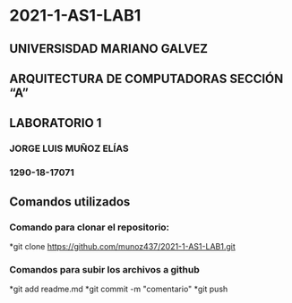 # 2021-1-AS1-LAB1
## UNIVERSISDAD MARIANO GALVEZ
## ARQUITECTURA DE COMPUTADORAS SECCIÓN “A”
## LABORATORIO 1

### JORGE LUIS MUÑOZ ELÍAS
### 1290-18-17071


## Comandos utilizados

### Comando para clonar el repositorio:
*git clone https://github.com/munoz437/2021-1-AS1-LAB1.git

### Comandos para subir los archivos a github
*git add readme.md
*git commit -m "comentario"
*git push

